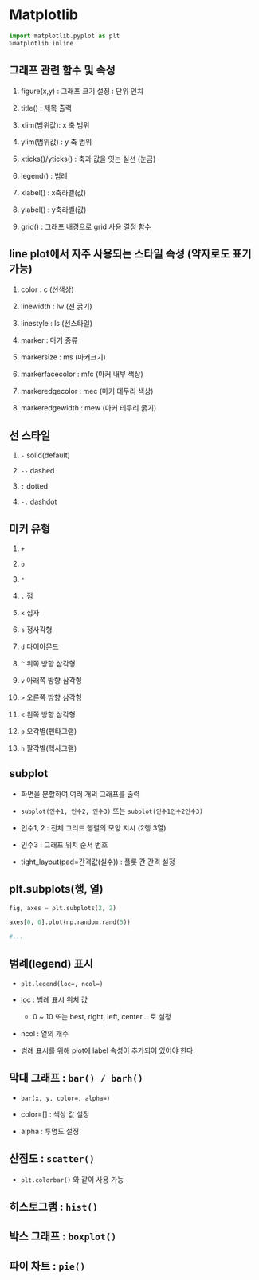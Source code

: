 # Matplotlib

```python
import matplotlib.pyplot as plt
%matplotlib inline
```

## 그래프 관련 함수 및 속성

1. figure(x,y) : 그래프 크기 설정 : 단위 인치

1. title() : 제목 출력

1. xlim(범위값): x 축 범위

1. ylim(범위값) : y 축 범위

1. xticks()/yticks() : 축과 값을 잇는 실선 (눈금)

1. legend() : 범례

1. xlabel() : x축라벨(값)

1. ylabel() : y축라벨(값)

1. grid() : 그래프 배경으로 grid 사용 결정 함수

## line plot에서 자주 사용되는 스타일 속성 (약자로도 표기 가능)

1. color : c (선색상)

1. linewidth : lw (선 굵기)

1. linestyle : ls (선스타일)

1. marker : 마커 종류

1. markersize : ms (마커크기)

1. markerfacecolor : mfc (마커 내부 색상)

1. markeredgecolor : mec (마커 테두리 색상)

1. markeredgewidth : mew (마커 테두리 굵기)

## 선 스타일

1. `-` solid(default)

1. `--` dashed

1. `:` dotted

1. `-.` dashdot

## 마커 유형

1. `+`

1. `o`

1. `*`

1. `.` 점

1. `x` 십자

1. `s` 정사각형

1. `d` 다이아몬드

1. `^` 위쪽 방향 삼각형

1. `v` 아래쪽 방향 삼각형

1. `>` 오른쪽 방향 삼각형

1. `<` 왼쪽 방향 삼각형

1. `p` 오각별(펜타그램)

1. `h` 팔각별(헥사그램)

## subplot

- 화면을 분할하여 여러 개의 그래프를 출력

- `subplot(인수1, 인수2, 인수3)` 또는 `subplot(인수1인수2인수3)`

- 인수1, 2 : 전체 그리드 행렬의 모양 지시 (2행 3열)

- 인수3 : 그래프 위치 순서 번호

- tight_layout(pad=간격값(실수)) : 플롯 간 간격 설정

## plt.subplots(행, 열)

```python
fig, axes = plt.subplots(2, 2)

axes[0, 0].plot(np.random.rand(5))

#...
```

## 범례(legend) 표시

- `plt.legend(loc=, ncol=)`

- loc : 범례 표시 위치 값

    - 0 ~ 10 또는 best, right, left, center... 로 설정

- ncol : 열의 개수

- 범례 표시를 위해 plot에 label 속성이 추가되어 있어야 한다.

## 막대 그래프 : `bar() / barh()`

- `bar(x, y, color=, alpha=)`

- color=[] : 색상 값 설정

- alpha : 투명도 설정

## 산점도 : `scatter()`

- `plt.colorbar()` 와 같이 사용 가능

## 히스토그램 : `hist()`

## 박스 그래프 : `boxplot()`

## 파이 차트 : `pie()`
